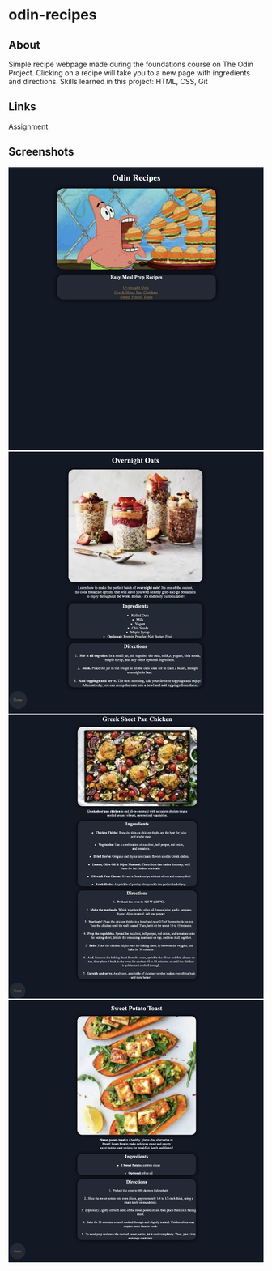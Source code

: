 # odin-recipes
## About
Simple recipe webpage made during the foundations course on The Odin Project. Clicking on a recipe will take you to a new page with ingredients and directions. Skills learned in this project: HTML, CSS, Git

## Links
[Assignment](https://www.theodinproject.com/lessons/foundations-recipes)


## Screenshots

![](images/Screenshot%202023-01-16%20at%2012.09.58%20AM.png)
![](images/Screenshot%202023-01-16%20at%2012.10.20%20AM.png)
![](images/Screenshot%202023-01-16%20at%2012.10.50%20AM.png)
![](images/Screenshot%202023-01-16%20at%2012.11.06%20AM.png)